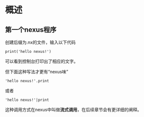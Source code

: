 # 概述
## 第一个nexus程序
创建后缀为.nx的文件，输入以下代码
```nexus
print('hello nexus!')
```
可以看到控制台打印出了相应的文字。

但下面这种写法才更有“nexus味”
```nexus
'hello nexus!'.print
```
或者
```nexus
'hello nexus!'|print
```
这种调用方式在nexus中叫做**流式调用**，在后续章节会有更详细的阐释。